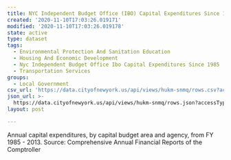 ```yaml
---
title: NYC Independent Budget Office (IBO) Capital Expenditures Since 1985
created: '2020-11-10T17:03:26.019171'
modified: '2020-11-10T17:03:26.019178'
state: active
type: dataset
tags:
  - Environmental Protection And Sanitation Education
  - Housing And Economic Development
  - Nyc Independent Budget Office Ibo Capital Expenditures Since 1985
  - Transportation Services
groups:
  - Local Government
csv_url: 'https://data.cityofnewyork.us/api/views/hukm-snmq/rows.csv?accessType=DOWNLOAD'
json_url: >-
  https://data.cityofnewyork.us/api/views/hukm-snmq/rows.json?accessType=DOWNLOAD
layout: post

---
```

Annual capital expenditures, by capital budget area and agency, from FY 1985 - 2013. Source: Comprehensive Annual Financial Reports of the Comptroller
